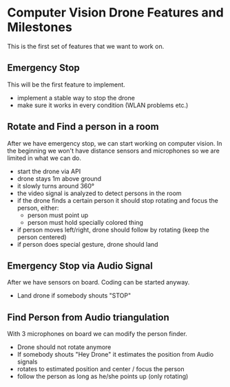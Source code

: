 # Computer Vision Drone Features and Milestones

This is the first set of features that we want to work on.

## Emergency Stop 

This will be the first feature to implement. 

* implement a stable way to stop the drone
* make sure it works in every condition (WLAN problems etc.)

## Rotate and Find a person in a room

After we have emergency stop, we can start working on computer vision. In the beginning we won't 
have distance sensors and microphones so we are limited in what we can do.

* start the drone via API
* drone stays 1m above ground 
* it slowly turns around 360°
* the video signal is analyzed to detect persons in the room
* if the drone finds a certain person it should stop rotating and focus the person, either:
  * person must point up
  * person must hold specially colored thing
* if person moves left/right, drone should follow by rotating (keep the person centered)
* if person does special gesture, drone should land

## Emergency Stop via Audio Signal

After we have sensors on board. Coding can be started anyway.

* Land drone if somebody shouts "STOP"

## Find Person from Audio triangulation

With 3 microphones on board we can modify the person finder. 

* Drone should not rotate anymore
* If somebody shouts "Hey Drone" it estimates the position from Audio signals 
* rotates to estimated position and center / focus the person
* follow the person as long as he/she points up (only rotating)

